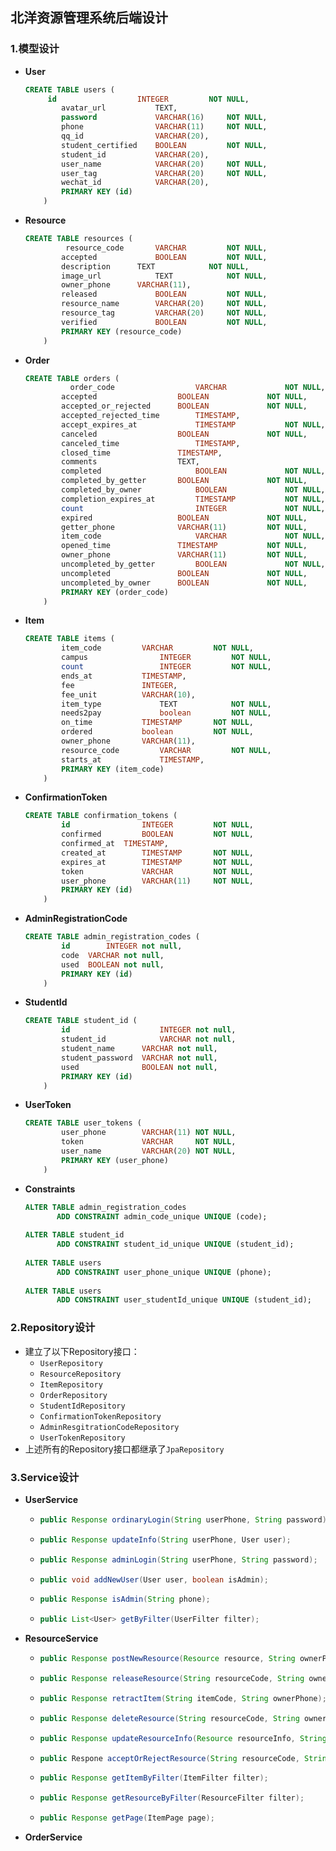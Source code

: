 ## 北洋资源管理系统后端设计

### 1.模型设计

 * **User**

   ```sql
   CREATE TABLE users (
   		id 					INTEGER 		NOT NULL,
           avatar_url 			TEXT,
           password 			VARCHAR(16) 	NOT NULL,
           phone 				VARCHAR(11) 	NOT NULL,
           qq_id 				VARCHAR(20),
           student_certified 	BOOLEAN 		NOT NULL,
           student_id 			VARCHAR(20),
           user_name 			VARCHAR(20) 	NOT NULL,
           user_tag 			VARCHAR(20) 	NOT NULL,
           wechat_id 			VARCHAR(20),
           PRIMARY KEY (id)
       )
   ```

   

 * **Resource**

   ```sql
   CREATE TABLE resources (
          	resource_code 		VARCHAR 		NOT NULL,
           accepted 			BOOLEAN 		NOT NULL,
           description 		TEXT 			NOT NULL,
           image_url 			TEXT 			NOT NULL,
           owner_phone 		VARCHAR(11),
           released 			BOOLEAN 		NOT NULL,
           resource_name 		VARCHAR(20) 	NOT NULL,
           resource_tag 		VARCHAR(20) 	NOT NULL,
           verified 			BOOLEAN 		NOT NULL,
           PRIMARY KEY (resource_code)
       )
   ```

* **Order**

  ```sql
  CREATE TABLE orders (
         	order_code 					VARCHAR 			NOT NULL,
          accepted 					BOOLEAN 			NOT NULL,
          accepted_or_rejected 		BOOLEAN 			NOT NULL,
          accepted_rejected_time 		TIMESTAMP,
          accept_expires_at 			TIMESTAMP 			NOT NULL,
          canceled 					BOOLEAN 			NOT NULL,
          canceled_time 				TIMESTAMP,
          closed_time 				TIMESTAMP,
          comments 					TEXT,
          completed 					BOOLEAN 			NOT NULL,
          completed_by_getter 		BOOLEAN 			NOT NULL,
          completed_by_owner 			BOOLEAN 			NOT NULL,
          completion_expires_at 		TIMESTAMP 			NOT NULL,
          count 						INTEGER 			NOT NULL,
          expired 					BOOLEAN 			NOT NULL,
          getter_phone 				VARCHAR(11) 		NOT NULL,
          item_code 					VARCHAR				NOT NULL,
          opened_time 				TIMESTAMP 			NOT NULL,
          owner_phone 				VARCHAR(11) 		NOT NULL,
          uncompleted_by_getter 		BOOLEAN 			NOT NULL,
          uncompleted 				BOOLEAN 			NOT NULL,
          uncompleted_by_owner 		BOOLEAN 			NOT NULL,
          PRIMARY KEY (order_code)
      )
  ```

* **Item**

  ```sql
  CREATE TABLE items (
          item_code			VARCHAR 		NOT NULL,
          campus 				INTEGER 		NOT NULL,
          count 				INTEGER 		NOT NULL,
          ends_at 			TIMESTAMP,
          fee 				INTEGER,
          fee_unit 			VARCHAR(10),
          item_type 			TEXT 			NOT NULL,
          needs2pay 			boolean 		NOT NULL,
          on_time 			TIMESTAMP 		NOT NULL,
          ordered 			boolean 		NOT NULL,
          owner_phone 		VARCHAR(11),
          resource_code 		VARCHAR			NOT NULL,
          starts_at 			TIMESTAMP,
          PRIMARY KEY (item_code)
      )
  ```

* **ConfirmationToken**

  ```sql
  CREATE TABLE confirmation_tokens (
          id 				INTEGER 		NOT NULL,
          confirmed 		BOOLEAN 		NOT NULL,
          confirmed_at 	TIMESTAMP,
          created_at 		TIMESTAMP 		NOT NULL,
          expires_at 		TIMESTAMP 		NOT NULL,
          token 			VARCHAR 		NOT NULL,
          user_phone 		VARCHAR(11) 	NOT NULL,
          PRIMARY KEY (id)
      )
  ```

* **AdminRegistrationCode**

  ```sql
  CREATE TABLE admin_registration_codes (
          id 		INTEGER not null,
          code 	VARCHAR not null,
          used 	BOOLEAN not null,
          PRIMARY KEY (id)
      )
  ```

* **StudentId**

  ```sql
  CREATE TABLE student_id (
          id 					INTEGER not null,
          student_id 			VARCHAR not null,
          student_name 		VARCHAR not null,
          student_password 	VARCHAR not null,
          used 				BOOLEAN not null,
          PRIMARY KEY (id)
      )
  ```

* **UserToken**

  ```sql
  CREATE TABLE user_tokens (
          user_phone 		VARCHAR(11) NOT NULL,
          token 			VARCHAR 	NOT NULL,
          user_name 		VARCHAR(20) NOT NULL,
          PRIMARY KEY (user_phone)
      )
  ```

* **Constraints**

  ```sql
  ALTER TABLE admin_registration_codes 
         ADD CONSTRAINT admin_code_unique UNIQUE (code);
      
  ALTER TABLE student_id 
         ADD CONSTRAINT student_id_unique UNIQUE (student_id);
      
  ALTER TABLE users 
         ADD CONSTRAINT user_phone_unique UNIQUE (phone);
      
  ALTER TABLE users 
         ADD CONSTRAINT user_studentId_unique UNIQUE (student_id);
  ```

### 2.Repository设计

* 建立了以下Repository接口：
  * `UserRepository`
  * `ResourceRepository`
  * `ItemRepository`
  * `OrderRepository`
  * `StudentIdRepository`
  * `ConfirmationTokenRepository`
  * `AdminResgitrationCodeRepository`
  * `UserTokenRepository`
* 上述所有的Repository接口都继承了`JpaRepository`

### 3.Service设计

 * **UserService**

    * ```java
      public Response ordinaryLogin(String userPhone, String password);
      ```

    * ```java
      public Response updateInfo(String userPhone, User user);
      ```

    * ```java
      public Response adminLogin(String userPhone, String password);
      ```

    * ```java
      public void addNewUser(User user, boolean isAdmin);
      ```

    * ```java
      public Response isAdmin(String phone);
      ```

    * ```java
      public List<User> getByFilter(UserFilter filter);
      ```

 * **ResourceService**

    * ```java
      public Response postNewResource(Resource resource, String ownerPhone);
      ```

    * ```java
      public Response releaseResource(String resourceCode, String ownerPhone, Item itemInfo);
      ```

    * ```java
      public Response retractItem(String itemCode, String ownerPhone);
      ```

    * ```java
      public Response deleteResource(String resourceCode, String ownerPhone);
      ```

    * ```java
      public Response updateResourceInfo(Resource resourceInfo, String resourceCode, String ownerPhone)
      ```

    * ```java
      public Respone acceptOrRejectResource(String resourceCode, String adminPhone, boolean accepted);
      ```

    * ```java
      public Response getItemByFilter(ItemFilter filter);
      ```

    * ```java
      public Response getResourceByFilter(ResourceFilter filter);
      ```

    * ```java
      public Response getPage(ItemPage page); 
      ```

* **OrderService**

  


